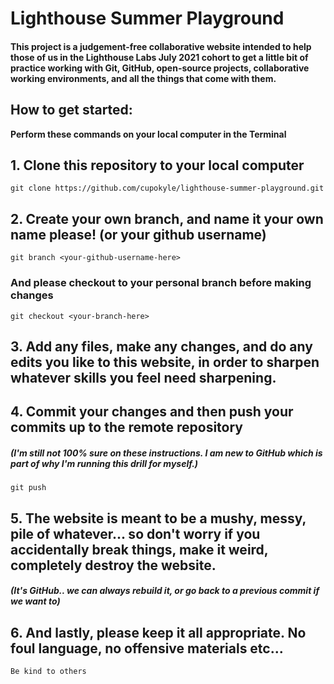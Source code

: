 # Lighthouse Summer Playground

#### This project is a judgement-free collaborative website intended to help those of us in the Lighthouse Labs July 2021 cohort to get a little bit of practice working with Git, GitHub, open-source projects, collaborative working environments, and all the things that come with them.

## How to get started:

**Perform these commands on your local computer in the Terminal**

## 1. Clone this repository to your local computer

`git clone https://github.com/cupokyle/lighthouse-summer-playground.git`

## 2. Create your own branch, and name it your own name please! (or your github username)

`git branch <your-github-username-here>`

### And please checkout to your personal branch before making changes

`git checkout <your-branch-here>`

## 3. Add any files, make any changes, and do any edits you like to this website, in order to sharpen whatever skills you feel need sharpening.

## 4. Commit your changes and then push your commits up to the remote repository

##### (I'm still not 100% sure on these instructions. I am new to GitHub which is part of why I'm running this drill for myself.)

`git push`

## 5. The website is meant to be a mushy, messy, pile of whatever... so don't worry if you accidentally break things, make it weird, completely destroy the website.

##### (It's GitHub.. we can always rebuild it, or go back to a previous commit if we want to)

## 6. And lastly, please keep it all appropriate. No foul language, no offensive materials etc...

`Be kind to others`
